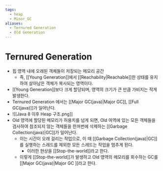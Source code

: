 ```yaml
---
tags:
  - heap
  - Minor_GC
aliases:
  - Ternured Generation
  - Old Generation
---
```

# Ternured Generation
- 힙 영역 내에 오래된 객체들이 저장되는 메모리 공간
	- 즉, [[Young Generation]]에서 [[Reachability|Reachable]]한 상태를 유지하여 살아남은 객체가 복사되는 영역이다.
- [[Young Generation]]보다 크게 할당되며, 영역의 크기가 큰 만큼 가비지는 적게 발생한다.
- Ternured Generation 에서는 [[Major GC(java)|Major GC]], [[Full GC(java)]]가 일어난다.
- ![[Java 8 이후 Heap 구조.png]]
- Old 영역에 할당된 메모리가 허용치를 넘게 되면, Old 여역에 있는 모든 객체들을 검사하여 참조되지 않는 객체들을 한꺼번에 삭제하는 [[Garbage Collection(java)|GC]]가 일어난다. 
	- 이는 시간이 오래 걸리는 작업으로, 이 때 [[Garbage Collection(java)|GC]]를 실행하는 스레드를 제외한 모든 스레드는 작업을 멈추게 된다.
		- 이러한 현상을 [[Stop-the-world]]라고 한다.
	- 이렇게 [[Stop-the-world]]가 발생하고 Old 영역의 메모리를 회수하는 GC를 [[Major GC(java)|Major GC ]]라고 한다. 


